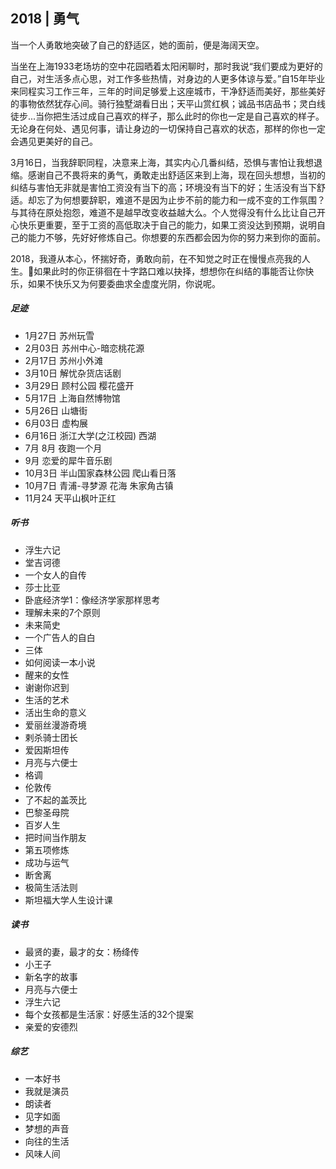 ## 2018 | 勇气
当一个人勇敢地突破了自己的舒适区，她的面前，便是海阔天空。

当坐在上海1933老场坊的空中花园晒着太阳闲聊时，那时我说“我们要成为更好的自己，对生活多点心思，对工作多些热情，对身边的人更多体谅与爱。”自15年毕业来同程实习工作三年，三年的时间足够爱上这座城市，干净舒适而美好，那些美好的事物依然犹存心间。骑行独墅湖看日出；天平山赏红枫；诚品书店品书；灵白线徒步...当你把生活过成自己喜欢的样子，那么此时的你也一定是自己喜欢的样子。无论身在何处、遇见何事，请让身边的一切保持自己喜欢的状态，那样的你也一定会遇见更美好的自己。

3月16日，当我辞职同程，决意来上海，其实内心几番纠结，恐惧与害怕让我想退缩。感谢自己不畏将来的勇气，勇敢走出舒适区来到上海，现在回头想想，当初的纠结与害怕无非就是害怕工资没有当下的高；环境没有当下的好；生活没有当下舒适。却忘了为何想要辞职，难道不是因为止步不前的能力和一成不变的工作氛围？与其待在原处抱怨，难道不是越早改变收益越大么。个人觉得没有什么比让自己开心快乐更重要，至于工资的高低取决于自己的能力，如果工资没达到预期，说明自己的能力不够，先好好修炼自己。你想要的东西都会因为你的努力来到你的面前。

2018，我遵从本心，怀揣好奇，勇敢向前，在不知觉之时正在慢慢点亮我的人生。如果此时的你正徘徊在十字路口难以抉择，想想你在纠结的事能否让你快乐，如果不快乐又为何要委曲求全虚度光阴，你说呢。

##### 足迹
- 1月27日 苏州玩雪
- 2月03日 苏州中心-暗恋桃花源
- 2月17日 苏州小外滩 
- 3月10日 解忧杂货店话剧
- 3月29日 顾村公园 樱花盛开
- 5月17日 上海自然博物馆
- 5月26日 山塘街
- 6月03日 虚构展
- 6月16日 浙江大学(之江校园) 西湖
- 7月 8月 夜跑一个月
- 9月     恋爱的犀牛音乐剧
- 10月3日 半山国家森林公园 爬山看日落
- 10月7日 青浦-寻梦源 花海 朱家角古镇
- 11月24  天平山枫叶正红

##### 听书
- 浮生六记
- 堂吉诃德
- 一个女人的自传
- 莎士比亚
- 卧底经济学1：像经济学家那样思考
- 理解未来的7个原则
- 未来简史
- 一个广告人的自白
- 三体
- 如何阅读一本小说
- 醒来的女性
- 谢谢你迟到
- 生活的艺术
- 活出生命的意义
- 爱丽丝漫游奇境
- 剌杀骑士团长
- 爱因斯坦传
- 月亮与六便士
- 格调
- 伦敦传
- 了不起的盖茨比
- 巴黎圣母院
- 百岁人生
- 把时间当作朋友
- 第五项修炼
- 成功与运气
- 断舍离
- 极简生活法则
- 斯坦福大学人生设计课

##### 读书
- 最贤的妻，最才的女：杨绛传
- 小王子
- 新名字的故事
- 月亮与六便士
- 浮生六记
- 每个女孩都是生活家：好感生活的32个提案
- 亲爱的安德烈

##### 综艺
- 一本好书
- 我就是演员
- 朗读者
- 见字如面
- 梦想的声音
- 向往的生活
- 风味人间

